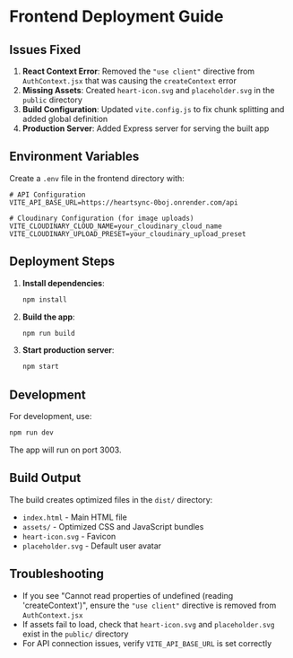 # Frontend Deployment Guide

## Issues Fixed

1. **React Context Error**: Removed the `"use client"` directive from `AuthContext.jsx` that was causing the `createContext` error
2. **Missing Assets**: Created `heart-icon.svg` and `placeholder.svg` in the `public` directory
3. **Build Configuration**: Updated `vite.config.js` to fix chunk splitting and added global definition
4. **Production Server**: Added Express server for serving the built app

## Environment Variables

Create a `.env` file in the frontend directory with:

```env
# API Configuration
VITE_API_BASE_URL=https://heartsync-0boj.onrender.com/api

# Cloudinary Configuration (for image uploads)
VITE_CLOUDINARY_CLOUD_NAME=your_cloudinary_cloud_name
VITE_CLOUDINARY_UPLOAD_PRESET=your_cloudinary_upload_preset
```

## Deployment Steps

1. **Install dependencies**:
   ```bash
   npm install
   ```

2. **Build the app**:
   ```bash
   npm run build
   ```

3. **Start production server**:
   ```bash
   npm start
   ```

## Development

For development, use:
```bash
npm run dev
```

The app will run on port 3003.

## Build Output

The build creates optimized files in the `dist/` directory:
- `index.html` - Main HTML file
- `assets/` - Optimized CSS and JavaScript bundles
- `heart-icon.svg` - Favicon
- `placeholder.svg` - Default user avatar

## Troubleshooting

- If you see "Cannot read properties of undefined (reading 'createContext')", ensure the `"use client"` directive is removed from `AuthContext.jsx`
- If assets fail to load, check that `heart-icon.svg` and `placeholder.svg` exist in the `public/` directory
- For API connection issues, verify `VITE_API_BASE_URL` is set correctly 